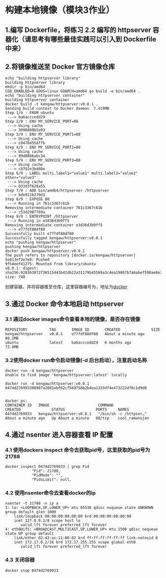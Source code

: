 # 构建本地镜像（模块3作业）

## 1.编写 Dockerfile，将练习 2.2 编写的 httpserver 容器化（请思考有哪些最佳实践可以引入到 Dockerfile 中来）
## 2.将镜像推送至 Docker 官方镜像仓库

```
echo "building httpserver library"
building httpserver library
mkdir -p bin/amd64
CGO_ENABLED=0 GOOS=linux GOARCH=amd64 go build -o bin/amd64 .
echo "building httpserver container"
building httpserver container
docker build -t kengaw/httpserver:v0.0.1 .
Sending build context to Docker daemon  7.419MB
Step 1/9 : FROM ubuntu
 ---> ba6acccedd29
Step 2/9 : ENV MY_SERVICE_PORT=80
 ---> Using cache
 ---> 3090d89b5a93
Step 3/9 : ENV MY_SERVICE_PORT1=80
 ---> Using cache
 ---> c0470455dffb
Step 4/9 : ENV MY_SERVICE_PORT2=80
 ---> Using cache
 ---> 99d8886abc34
Step 5/9 : ENV MY_SERVICE_PORT3=80
 ---> Using cache
 ---> c8792e3bd60e
Step 6/9 : LABEL multi.label1="value1" multi.label2="value2" other="value3"
 ---> Using cache
 ---> 033d3f628a55
Step 7/9 : ADD bin/amd64/httpserver /httpserver
 ---> bde911b270d1
Step 8/9 : EXPOSE 80
 ---> Running in 761c3367c61b
Removing intermediate container 761c3367c61b
 ---> c53d2987769a
Step 9/9 : ENTRYPOINT /httpserver
 ---> Running in e3d36d3b9ff5
Removing intermediate container e3d36d3b9ff5
 ---> e77fdf88df80
Successfully built e77fdf88df80
Successfully tagged kengaw/httpserver:v0.0.1
echo "pushing kengaw/httpserver"
pushing kengaw/httpserver
docker push kengaw/httpserver:v0.0.1
The push refers to repository [docker.io/kengaw/httpserver]
5e813ef2e7e8: Pushed 
9f54eef41275: Mounted from library/ubuntu 
v0.0.1: digest: sha256:928363872f36515443b42db22a31179b45569a3c4ea19867b7a6abef598ae8e2 size: 740 
```

创建容器，并将容器推至仓库，这里容器编号为，地址为[docker](https://hub.docker.com/layers/httpserver/kengaw/httpserver/v0.0.1/images/sha256-928363872f36515443b42db22a31179b45569a3c4ea19867b7a6abef598ae8e2?context=explore)

## 3.通过 Docker 命令本地启动 httpserver
### 3.1 通过docker images命令查看本地的镜像，是否存在镜像

```
REPOSITORY          TAG       IMAGE ID       CREATED              SIZE
kengaw/httpserver   v0.0.1    e77fdf88df80   About a minute ago   80.2MB
ubuntu              latest    ba6acccedd29   6 months ago         72.8MB
```

### 3.2使用docker run命令启动镜像(-d 后台启动），注意启动名称
```
docker run -d kengaw/httpserver
Unable to find image 'kengaw/httpserver:latest' locally

docker run -d kengaw/httpserver:v0.0.1
0474d276993300907a2081ebf62cf569756b2b4ea1333df4e473222df8c1d9d0


docker ps:
CONTAINER ID   IMAGE                      COMMAND                  CREATED              STATUS              PORTS     NAMES
0474d2769933   kengaw/httpserver:v0.0.1   "/bin/sh -c /httpser…"   About a minute ago   Up About a minute   80/tcp    cool_ramanujan
```

## 4.通过 nsenter 进入容器查看 IP 配置
### 4.1 使用dockers inspect 命令去获取pid号，这里获取的pid号为21788
```
docker inspect 0474d2769933 | grep Pid
            "Pid": 21788,
            "PidMode": "",
            "PidsLimit": null,
```

### 4.2 使用nsenter命令去查看docker的ip
```
nsenter -t 21788 -n ip a
1: lo: <LOOPBACK,UP,LOWER_UP> mtu 65536 qdisc noqueue state UNKNOWN group default qlen 1000
    link/loopback 00:00:00:00:00:00 brd 00:00:00:00:00:00
    inet 127.0.0.1/8 scope host lo
       valid_lft forever preferred_lft forever
4: eth0@if5: <BROADCAST,MULTICAST,UP,LOWER_UP> mtu 1500 qdisc noqueue state UP group default 
    link/ether 02:42:ac:11:00:02 brd ff:ff:ff:ff:ff:ff link-netnsid 0
    inet 172.17.0.2/16 brd 172.17.255.255 scope global eth0
       valid_lft forever preferred_lft forever
```
       
### 4.3 关闭容器
`docker stop 0474d2769933`

